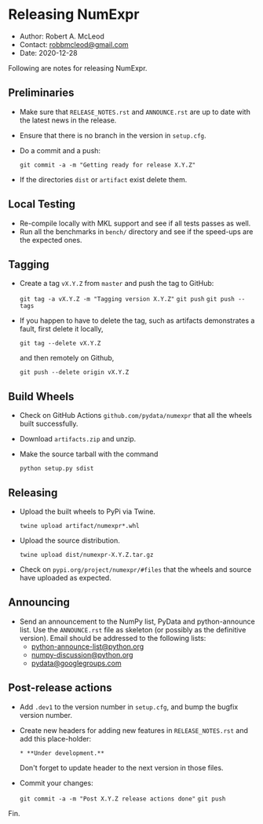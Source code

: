 Releasing NumExpr
==================

* Author: Robert A. McLeod
* Contact: robbmcleod@gmail.com
* Date: 2020-12-28

Following are notes for releasing NumExpr.

Preliminaries
-------------

* Make sure that `RELEASE_NOTES.rst` and `ANNOUNCE.rst` are up to date with the latest news in the release.
* Ensure that there is no branch in the version in `setup.cfg`.
* Do a commit and a push:

    `git commit -a -m "Getting ready for release X.Y.Z"`

* If the directories `dist` or `artifact` exist delete them.

Local Testing
-------------

* Re-compile locally with MKL support and see if all tests passes as well.
* Run all the benchmarks in `bench/` directory and see if the
  speed-ups are the expected ones.

Tagging
-------

* Create a tag `vX.Y.Z` from `master` and push the tag to GitHub:

    `git tag -a vX.Y.Z -m "Tagging version X.Y.Z"`
    `git push`
    `git push --tags`

* If you happen to have to delete the tag, such as artifacts demonstrates a fault, first delete it locally,

    `git tag --delete vX.Y.Z`

  and then remotely on Github,

    `git push --delete origin vX.Y.Z`

Build Wheels
------------

* Check on GitHub Actions `github.com/pydata/numexpr` that all the wheels built successfully.
* Download `artifacts.zip` and unzip.
* Make the source tarball with the command

    `python setup.py sdist`

Releasing
---------

* Upload the built wheels to PyPi via Twine.

    `twine upload artifact/numexpr*.whl`

* Upload the source distribution.

    `twine upload dist/numexpr-X.Y.Z.tar.gz`

* Check on `pypi.org/project/numexpr/#files` that the wheels and source have uploaded as expected.

Announcing
----------

* Send an announcement to the NumPy list, PyData and python-announce
  list.  Use the `ANNOUNCE.rst` file as skeleton (or possibly as the
  definitive version). Email should be addressed to the following lists:
  * python-announce-list@python.org
  * numpy-discussion@python.org
  * pydata@googlegroups.com

Post-release actions
--------------------

* Add `.dev1` to the version number in `setup.cfg`, and bump the bugfix version 
  number.
* Create new headers for adding new features in `RELEASE_NOTES.rst`
  and add this place-holder:

  `* **Under development.**`

  Don't forget to update header to the next version in those files.

* Commit your changes:

  `git commit -a -m "Post X.Y.Z release actions done"`
  `git push`

Fin.
